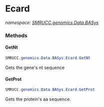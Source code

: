 ﻿# Ecard
_namespace: [SMRUCC.genomics.Data.BASys](./index.md)_





### Methods

#### GetNt
```csharp
SMRUCC.genomics.Data.BASys.Ecard.GetNt
```
Gets the gene's nt sequence

#### GetProt
```csharp
SMRUCC.genomics.Data.BASys.Ecard.GetProt
```
Gets the protein's aa sequence.


